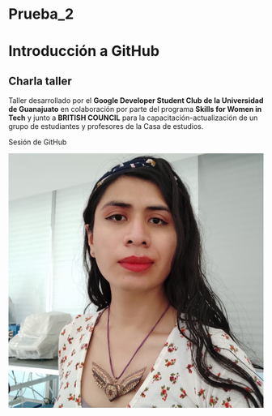 # Prueba_2
# Introducción a GitHub

## Charla taller
Taller desarrollado por el **Google Developer Student Club de la Universidad de Guanajuato** en colaboración por parte del programa **Skills for Women in Tech** y junto a **BRITISH COUNCIL** para la capacitación-actualización de un grupo de estudiantes y profesores de la Casa de estudios.

 Sesión de GitHub

![hack](image/viri.jpg)